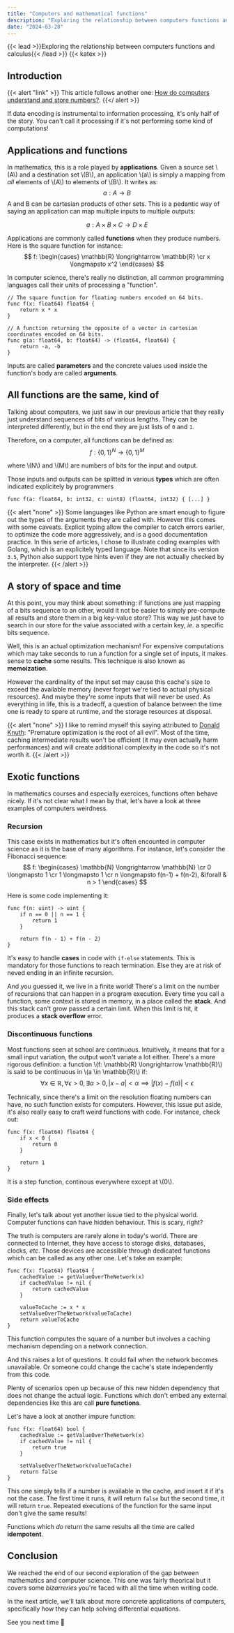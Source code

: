 ```yaml
---
title: "Computers and mathematical functions"
description: "Exploring the relationship between computers functions and calculus"
date: "2024-03-28"
---
```


{{< lead >}}Exploring the relationship between computers functions and calculus{{< /lead >}}
{{< katex >}}

## Introduction

{{< alert "link" >}}
This article follows another one: [How do computers understand and store numbers?](https://juliendoutre.github.io/posts/computers-and-numbers).
{{</ alert >}}

If data encoding is instrumental to information processing, it's only half of the story. You can't call it processing if it's not performing some kind of computations!

## Applications and functions

In mathematics, this is a role played by **applications**. Given a source set \\(A\\) and a destination set \\(B\\), an application \\(a\\) is simply a mapping from *all* elements of \\(A\\) to elements of \\(B\\). It writes as:
$$
a: A \longrightarrow B
$$
A and B can be cartesian products of other sets. This is a pedantic way of saying an application can map multiple inputs to multiple outputs:

$$
a: A \times B \times C \longrightarrow D \times E
$$

Applications are commonly called **functions** when they produce numbers. Here is the square function for instance:
$$
f: \begin{cases}
    \mathbb{R} \longrightarrow \mathbb{R} \cr
    x \longmapsto x^2
\end{cases}
$$

In computer science, there's really no distinction, all common programming languages call their units of processing a "function".

```golang
// The square function for floating numbers encoded on 64 bits.
func f(x: float64) float64 {
    return x * x
}

// A function returning the opposite of a vector in cartesian coordinates encoded on 64 bits.
func g(a: float64, b: float64) -> (float64, float64) {
    return -a, -b
}
```

Inputs are called **parameters** and the concrete values used inside the function's body are called **arguments**.

## All functions are the same, kind of

Talking about computers, we just saw in our previous article that they really just understand sequences of bits of various lengths. They can be interpreted differently, but in the end they are just lists of `0` and `1`.

Therefore, on a computer, all functions can be defined as:
$$
f: \lbrace 0,1\rbrace^N \longrightarrow \lbrace0,1\rbrace^M
$$

where  \\(N\\) and \\(M\\) are numbers of bits for the input and output.

Those inputs and outputs can be splitted in various **types** which are often indicated explicitely by programmers
```golang
func f(a: float64, b: int32, c: uint8) (float64, int32) { [...] }
```

{{< alert "none" >}}
Some languages like Python are smart enough to figure out the types of the arguments they are called with. However this comes with some caveats. Explicit typing allow the compiler to catch errors earlier, to optimize the code more aggressively, and is a good documentation practice. In this serie of articles, I chose to illustrate coding examples with Golang, which is an explicitely typed language. Note that since its version `3.5`, Python also support type hints even if they are not actually checked by the interpreter.
{{< /alert >}}

## A story of space and time

At this point, you may think about something: if functions are just mapping of a bits sequence to an other, would it not be easier to simply pre-compute all results and store them in a big key-value store? This way we just have to search in our store for the value associated with a certain key, *ie.* a specific bits sequence.

Well, this is an actual optimization mechanism! For expensive computations which may take seconds to run a function for a single set of inputs, it makes sense to **cache** some results. This technique is also known as **memoization**.

However the cardinality of the input set may cause this cache's size to exceed the available memory (never forget we're tied to actual physical resources). And maybe they're some inputs that will never be used. As everything in life, this is a tradeoff, a question of balance between the time one is ready to spare at runtime, and the storage resources at disposal.

{{< alert "none" >}}
I like to remind myself this saying attributed to [Donald Knuth](https://en.wikipedia.org/wiki/Donald_Knuth): "Premature optimization is the root of all evil". Most of the time, caching intermediate results won't be efficient (it may even actually harm performances) and will create additional complexity in the code so it's not worth it.
{{< /alert >}}

## Exotic functions

In mathematics courses and especially exercices, functions often behave nicely. If it's not clear what I mean by that, let's have a look at three examples of computers weirdness.

### Recursion

This case exists in mathematics but it's often encounted in computer science as it is the base of many algorithms. For instance, let's consider the Fibonacci sequence:
$$
f: \begin{cases}
    \mathbb{N} \longrightarrow \mathbb{N} \cr
    0 \longmapsto 1 \cr
    1 \longmapsto 1 \cr
    n \longmapsto f(n-1) + f(n-2), &\forall & n > 1
\end{cases}
$$

Here is some code implementing it:
```golang
func f(n: uint) -> uint {
    if n == 0 || n == 1 {
        return 1
    }

    return f(n - 1) + f(n - 2)
}
```

It's easy to handle **cases** in code with `if-else` statements. This is mandatory for those functions to reach termination. Else they are at risk of neved ending in an infinite recursion.

And you guessed it, we live in a finite world! There's a limit on the number of recursions that can happen in a program execution. Every time you call a function, some context is stored in memory, in a place called the **stack**. And this stack can't grow passed a certain limit. When this limit is hit, it produces a **stack overflow** error.

### Discontinuous functions

Most functions seen at school are continuous. Intuitively, it means that for a small input variation, the output won't variate a lot either. There's a more rigorous definition: a function
\\(f: \mathbb{R} \longrightarrow \mathbb{R}\\) is said to be continuous in \\(a \in \mathbb{R}\\) if:
$$
\forall x \in \mathbb{R}, \forall \epsilon > 0 , \exists \alpha > 0, |x - a| < \alpha \implies |f(x) - f(a)| < \epsilon
$$

Technically, since there's a limit on the resolution floating numbers can have, no such function exists for computers. However, this issue put aside, it's also really easy to craft weird functions with code. For instance, check out:

```golang
func f(x: float64) float64 {
    if x < 0 {
        return 0
    }

    return 1
}
```

It is a step function, continous everywhere except at \\(0\\).

### Side effects

Finally, let's talk about yet another issue tied to the physical world. Computer functions can have hidden behaviour. This is scary, right?

The truth is computers are rarely alone in today's world. There are connected to Internet, they have access to storage disks, databases, clocks, *etc*. Those devices are accessible through dedicated functions which can be called as any other one. Let's take an example:

```golang
func f(x: float64) float64 {
    cachedValue := getValueOverTheNetwork(x)
    if cachedValue != nil {
        return cachedValue
    }

    valueToCache := x * x
    setValueOverTheNetwork(valueToCache)
    return valueToCache
}
```

This function computes the square of a number but involves a caching mechanism depending on a network connection.

And this raises a lot of questions. It could fail when the network becomes unavailable. Or someone could change the cache's state independently from this code.

Plenty of scenarios open up because of this new hidden dependency that does not change the actual logic. Functions which don't embed any external dependencies like this are call **pure functions**.

Let's have a look at another impure function:
```golang
func f(x: float64) bool {
    cachedValue := getValueOverTheNetwork(x)
    if cachedValue != nil {
        return true
    }

    setValueOverTheNetwork(valueToCache)
    return false
}
```

This one simply tells if a number is available in the cache, and insert it if it's not the case. The first time it runs, it will return `false` but the second time, it will return `true`. Repeated executions of the function for the same input don't give the same results!

Functions which *do* return the same results all the time are called **idempotent**.

## Conclusion

We reached the end of our second exploration of the gap between mathematics and computer science. This one was fairly theorical but it covers some *bizarreries* you're faced with all the time when writing code.

In the next article, we'll talk about more concrete applications of computers, specifically how they can help solving differential equations.

See you next time :wave:
